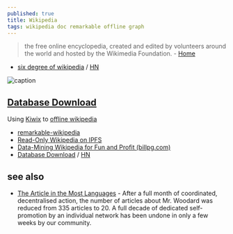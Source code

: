 ```yaml
---
published: true
title: Wikipedia
tags: wikipedia doc remarkable offline graph
---
```

> the free online encyclopedia, created and edited by volunteers around the world and hosted by the Wikimedia Foundation. - [Home](https://www.wikipedia.org/)

- [six degree of wikipedia](https://www.sixdegreesofwikipedia.com/?source=yves&target=memento) / [HN](https://news.ycombinator.com/item?id=28595821)


![caption](https://duckduckgo.com/i/a96348db.png)

## [Database Download](https://en.wikipedia.org/wiki/Wikipedia:Database_download)

Using [Kiwix](https://www.kiwix.org/en/) to [offline wikipedia](https://wastalinux.org/tutorials/kiwix/)

- [remarkable-wikipedia](https://github.com/dps/remarkable-wikipedia)
- [Read-Only Wikipedia on IPFS](https://github.com/ipfs/distributed-wikipedia-mirror#goal-1-read-only-wikipedia-on-ipfs)
- [Data-Mining Wikipedia for Fun and Profit (billpg.com)](https://news.ycombinator.com/item?id=28234122)
- [ Database Download](https://en.wikipedia.org/wiki/Wikipedia:Database_download) / [HN](https://news.ycombinator.com/item?id=43811732)

## see also
- [	The Article in the Most Languages](https://news.ycombinator.com/item?id=44844647) - After a full month of coordinated, decentralised action, the number of articles about Mr. Woodard was reduced from 335 articles to 20. A full decade of dedicated self-promotion by an individual network has been undone in only a few weeks by our community.